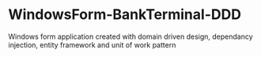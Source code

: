 # WindowsForm-BankTerminal-DDD
Windows form application created with domain driven design, dependancy injection, entity framework and unit of work pattern
